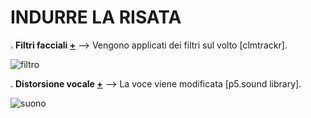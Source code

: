 # INDURRE LA RISATA

. **Filtri facciali [+](https://editor.p5js.org/lucrezia1234/full/yT8KWfZ6b)** --> Vengono applicati dei filtri sul volto [clmtrackr].

![filtro](https://user-images.githubusercontent.com/79698027/122655096-416a3380-d150-11eb-9ae3-63e78183c056.JPG)

. **Distorsione vocale [+](https://editor.p5js.org/lucrezia1234/sketches/_Tmim0KnK)** --> La voce viene modificata [p5.sound library].

![suono](https://user-images.githubusercontent.com/79698027/122655200-06b4cb00-d151-11eb-9d3e-2b096963e428.JPG)
